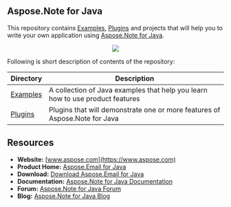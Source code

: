 ## Aspose.Note for Java

This repository contains [Examples](Examples), [Plugins](Plugins) and projects that will help you to write your own application using [Aspose.Note for Java](https://www.aspose.com/products/note/java).

<p align="center">
  <a title="Download complete Aspose.Email for Java source code" href="https://github.com/asposenote/Aspose_Note_Java/archive/master.zip">
    <img src="http://i.imgur.com/hwNhrGZ.png" />
  </a>
</p>

Following is short description of contents of the repository: 

Directory  | Description
---------- | -----------
[Examples](Examples)  | A collection of Java examples that help you learn how to use product features
[Plugins](Plugins)  | Plugins that will demonstrate one or more features of Aspose.Note for Java

## Resources

+ **Website:** [www.aspose.com](https://www.aspose.com)
+ **Product Home:** [Aspose.Email for Java](https://www.aspose.com/products/note/java)
+ **Download:** [Download Aspose.Email for Java](https://downloads.aspose.com/note/java)
+ **Documentation:** [Aspose.Note for Java Documentation](https://docs.aspose.com/display/notejava/Home)
+ **Forum:** [Aspose.Note for Java Forum](https://www.aspose.com/community/forums/aspose.note-product-family/522/showforum.aspx)
+ **Blog:** [Aspose.Note for Java Blog](https://blog.aspose.com/category/aspose-products/aspose-note-product-family/)

